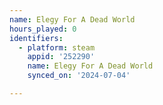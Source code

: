 ```yaml
---
name: Elegy For A Dead World
hours_played: 0
identifiers:
  - platform: steam
    appid: '252290'
    name: Elegy For A Dead World
    synced_on: '2024-07-04'

---
```

